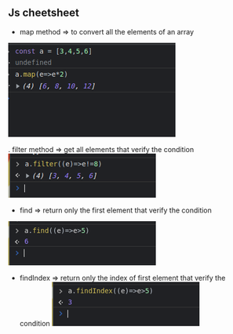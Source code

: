 ## Js cheetsheet

* map method => to convert all the elements of an array
<img src="/Screenshot%20from%202022-10-10%2017-31-16.png"/>
 
 . filter method => get all elements that verify the condition
 <img src="/Screenshot%20from%202022-10-10%2017-36-38.png"/>
 
 * find => return only the first element that verify the condition
  <img src="/Screenshot%20from%202022-10-10%2017-39-54.png"/>
 
 * findIndex => return only the index of first element that verify the condition
   <img src="/Screenshot%20from%202022-10-10%2017-44-05.png"/>





